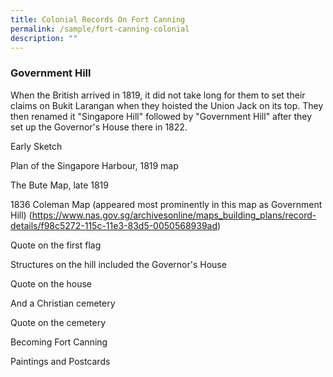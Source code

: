 ```yaml
---
title: Colonial Records On Fort Canning
permalink: /sample/fort-canning-colonial
description: ""
---
```

### **Government Hill**

When the British arrived in 1819, it did not take long for them to set their claims on Bukit Larangan when they hoisted the Union Jack on its top. They then renamed it "Singapore Hill" followed by "Government Hill" after they set up the Governor's House there in 1822.

Early Sketch

Plan of the Singapore Harbour, 1819 map

The Bute Map, late 1819

1836 Coleman Map (appeared most prominently in this map as Government Hill) (https://www.nas.gov.sg/archivesonline/maps_building_plans/record-details/f98c5272-115c-11e3-83d5-0050568939ad)

Quote on the first flag

Structures on the hill included the Governor's House

Quote on the house

And a Christian cemetery

Quote on the cemetery

Becoming Fort Canning

Paintings and Postcards